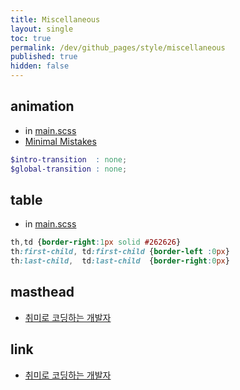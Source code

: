 ```yaml
---
title: Miscellaneous
layout: single
toc: true
permalink: /dev/github_pages/style/miscellaneous
published: true
hidden: false
---
```




## animation

- in [main.scss](/dev/github_pages/style/customization#mainscss)
- [Minimal Mistakes](https://mmistakes.github.io/minimal-mistakes/docs/stylesheets/#disabling-animations)

```scss
$intro-transition  : none;
$global-transition : none;
```



## table

- in [main.scss](/dev/github_pages/style/customization#mainscss)

```scss
th,td {border-right:1px solid #262626}
th:first-child, td:first-child {border-left :0px}
th:last-child,  td:last-child  {border-right:0px}
```



## masthead

- [취미로 코딩하는 개발자](https://devinlife.com/howto%20github%20pages/github-pages-settings/#2-%EB%A9%94%EB%89%B4%EB%B0%94-%EC%82%AC%EC%9D%B4%EC%A6%88-%EC%A1%B0%EC%A0%95)



## link

- [취미로 코딩하는 개발자](https://devinlife.com/howto%20github%20pages/github-pages-settings/#4-css-a-tag-%ED%95%98%EC%9D%B4%ED%8D%BC%EB%A7%81%ED%81%AC-%EB%B0%91%EC%A4%84-%EC%97%86%EC%95%A0%EA%B8%B0)
